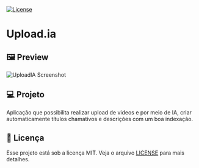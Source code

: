 <p align="center">

<a href="LICENSE"><img  src="https://img.shields.io/static/v1?label=License&message=MIT&color=8257e5&labelColor=202024" alt="License"></a>

</p>

# Upload.ia

## 🖼️ Preview 

![UploadIA Screenshot](https://github.com/Santosl2/upload.ia/assets/67132916/45f508e1-4c2d-48a5-9cf5-311185cc8424)


## 💻 Projeto

Aplicação que possibilita realizar upload de videos e por meio de IA, criar automaticamente títulos chamativos e descrições com um boa indexação.

## 📝 Licença

Esse projeto está sob a licença MIT. Veja o arquivo [LICENSE](LICENSE) para mais detalhes.